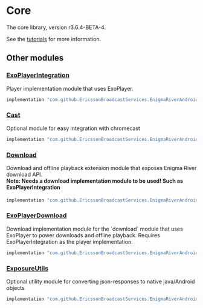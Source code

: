 # Core

The core library, version r3.6.4-BETA-4.

See the [tutorials](tutorials/index.md) for more information.

## Other modules

### [ExoPlayerIntegration](https://github.com/EricssonBroadcastServices/EnigmaRiverAndroidExoPlayerIntegration/tree/r3.6.4-BETA-4)

<p>Player implementation module that uses ExoPlayer.</p>

```gradle
implementation "com.github.EricssonBroadcastServices.EnigmaRiverAndroid:exoplayerintegration:r3.6.4-BETA-4"
```

### [Cast](https://github.com/EricssonBroadcastServices/EnigmaRiverAndroidCast/tree/r3.6.4-BETA-4)

<p>Optional module for easy integration with chromecast</p>

```gradle
implementation "com.github.EricssonBroadcastServices.EnigmaRiverAndroid:cast:r3.6.4-BETA-4"
```

### [Download](https://github.com/EricssonBroadcastServices/EnigmaRiverAndroidDownload/tree/r3.6.4-BETA-4)

<p>Download and offline playback extension module that exposes Enigma River download API.</p>
<h4 style="margin-top: -1em">Note: Needs a download implementation module to be used! Such as ExoPlayerIntegration</h4>

```gradle
implementation "com.github.EricssonBroadcastServices.EnigmaRiverAndroid:download:r3.6.4-BETA-4"
```

### [ExoPlayerDownload](https://github.com/EricssonBroadcastServices/EnigmaRiverAndroidExoPlayerDownload/tree/r3.6.4-BETA-4)

<p>Download implementation module for the `download` module that uses ExoPlayer to power downloads and offline playback. Requires ExoPlayerIntegration as the player implementation.</p>

```gradle
implementation "com.github.EricssonBroadcastServices.EnigmaRiverAndroid:exoPlayerDownload:r3.6.4-BETA-4"
```

### [ExposureUtils](https://github.com/EricssonBroadcastServices/EnigmaRiverAndroidExposureUtils/tree/r3.6.4-BETA-4)

<p>Optional utility module for converting json-responses to native java/Android objects</p>

```gradle
implementation "com.github.EricssonBroadcastServices.EnigmaRiverAndroid:exposureUtils:r3.6.4-BETA-4"
```